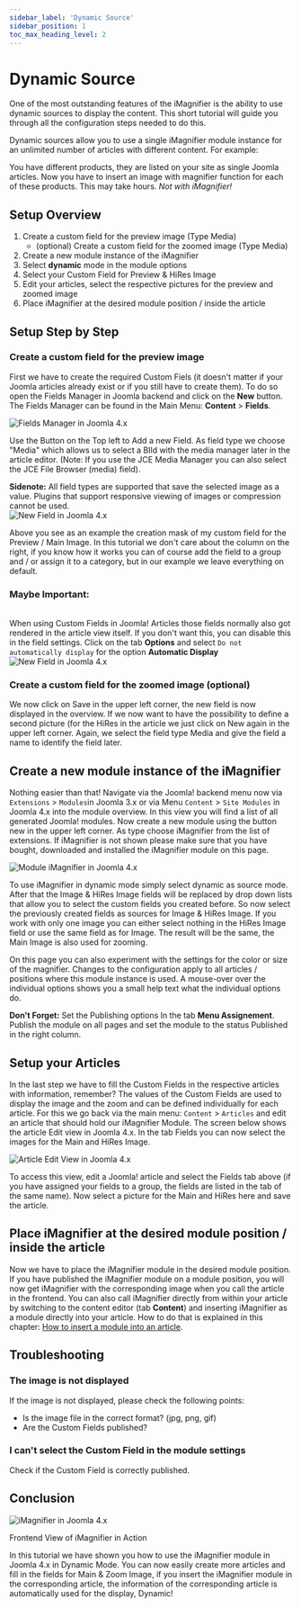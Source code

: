 ```yaml
---
sidebar_label: 'Dynamic Source'
sidebar_position: 1
toc_max_heading_level: 2
---
```


# Dynamic Source

One of the most outstanding features of the iMagnifier is the ability to use dynamic sources to display the content.
This short tutorial will guide you through all the configuration steps needed to do this.

Dynamic sources allow you to use a single iMagnifier module instance for an unlimited number of articles with different
content. For example:

You have different products, they are listed on your site as single Joomla articles. Now you have to insert an image
with magnifier function for each of these products. This may take hours. *Not with iMagnifier!*

## Setup Overview

1. Create a custom field for the preview image (Type Media)
    - (optional) Create a custom field for the zoomed image (Type Media)
2. Create a new module instance of the iMagnifier
3. Select **dynamic** mode in the module options
4. Select your Custom Field for Preview & HiRes Image
5. Edit your articles, select the respective pictures for the preview and zoomed image
6. Place iMagnifier at the desired module position / inside the article

## Setup Step by Step

### Create a custom field for the preview image

First we have to create the required Custom Fiels (it doesn't matter if your Joomla articles already exist or if you
still have
to create them). To do so open the Fields Manager in Joomla backend and click on the **New** button.
The Fields Manager can be found in the Main Menu: **Content** > **Fields**.

<img src="/img/general/fields-j4.png" alt="Fields Manager in Joomla 4.x" className="bordered" />

Use the Button on the Top left to Add a new Field. As field type
we choose "Media" which allows us to select a BIld with the media manager later in the article editor. (Note: If you use
the JCE Media Manager you can also select the JCE File Browser (media) field).

<div class="alert alert--info">
<b>Sidenote:</b> All field types are supported that save the selected image as a value.
Plugins that support responsive viewing of images or compression cannot be used.
</div>

<img src="/img/general/image-media-field-j4-new.png" alt="New Field in Joomla 4.x" className="bordered" />

Above you see as an example the creation mask of my custom field for the Preview / Main Image. In this tutorial we don't
care about the column on the right, if you know how it works you can of course add the field to a group and / or assign
it to a category, but in our example we leave everything on default.

<div class="alert alert--warning">
<h3>Maybe Important:</h3><br/>When using Custom Fields in Joomla! Articles those fields normally also got rendered in the 
article view itself. If you don't want this, you can disable this in the field settings. Click on the tab <b>Options</b> and select <code>Do not automatically display</code> for the option <b>Automatic Display</b>
<img src="/img/general/field-no-auto-display-j4.png" alt="New Field in Joomla 4.x" className="bordered" />
</div>

### Create a custom field for the zoomed image (optional)

We now click on Save in the upper left corner, the new field is now displayed in the overview. If we now want to have
the possibility to define a second picture (for the HiRes in the article we just click on New again in the upper left
corner. Again, we select the field type Media and give the field a name to identify the field later.

## Create a new module instance of the iMagnifier

Nothing easier than that! Navigate via the Joomla! backend menu now via ``Extensions`` > ``Modules``in Joomla 3.x or via
Menu ``Content`` > ``Site Modules`` in Joomla 4.x into the module overview.
In this view you will find a list of all generated Joomla! modules. Now create a new module using the button new in the
upper left corner. As type choose iMagnifier from the list of extensions. If iMagnifier is not shown please make sure
that you have bought, downloaded and installed the iMagnifier module on this page.

<img src="/img/imagnifier/module-j4.png" alt="Module iMagnifier in Joomla 4.x" className="bordered" />

To use iMagnifier in dynamic mode simply select dynamic as source mode. After that the Image & HiRes Image fields will
be replaced by drop down lists that allow you to select the custom fields you created before. So now select the
previously created fields as sources for Image & HiRes Image. If you work with only one image you can either select
nothing in the HiRes Image field or use the same field as for Image. The result will be the same, the Main Image is also
used for zooming.

On this page you can also experiment with the settings for the color or size of the magnifier. Changes to the
configuration apply to all articles / positions where this module instance is used. A mouse-over over the individual
options shows you a small help text what the individual options do.

<div class="alert alert--warning">
<b>Don't Forget:</b> Set the Publishing options In the tab <b>Menu Assignement</b>. Publish the module on all pages and set the module to the status Published in the right column.
</div>

## Setup your Articles

In the last step we have to fill the Custom Fields in the respective articles with information, remember? The values of
the Custom Fields are used to display the image and the zoom and can be defined individually for each article. For this
we go back via the main menu: ``Content`` > ``Articles`` and edit an article that should hold our iMagnifier Module. The
screen below shows the article Edit view in Joomla 4.x. In the tab Fields you can now select the images for the Main and
HiRes Image.

<img src="/img/imagnifier/article-fields-media-j4.png" alt="Article Edit View in Joomla 4.x" className="bordered" />

To access this view, edit a Joomla! article and select the Fields tab above (if you have assigned your fields to a
group, the fields are listed in the tab of the same name). Now select a picture for the Main and HiRes here and save the
article.

## Place iMagnifier at the desired module position / inside the article

Now we have to place the iMagnifier module in the desired module position. If you have published the iMagnifier module
on a module position, you will now get iMagnifier with the corresponding image when you call the article in the
frontend. You can also call iMagnifier directly from within your article by switching to the content editor (tab
**Content**) and inserting iMagnifier as a module directly into your article. How to do that is explained in this
chapter: [How to insert a module into an article](/docs/general/joomla/article-handling-links#using-module-id-in-an-article).

## Troubleshooting

### The image is not displayed

If the image is not displayed, please check the following points:

- Is the image file in the correct format? (jpg, png, gif)
- Are the Custom Fields published?

### I can't select the Custom Field in the module settings

Check if the Custom Field is correctly published.

## Conclusion

<img src="/img/imagnifier/Article_Frontend_Finish.jpg" alt="iMagnifier in Joomla 4.x" className="bordered" />
<p class="meta text-center">Frontend View of iMagnifier in Action</p>

In this tutorial we have shown you how to use the iMagnifier module in Joomla 4.x in Dynamic Mode. You can now easily
create more articles and fill in the fields for Main & Zoom Image, if you insert the iMagnifier module in the
corresponding article, the information of the corresponding article is automatically used for the display, Dynamic!




